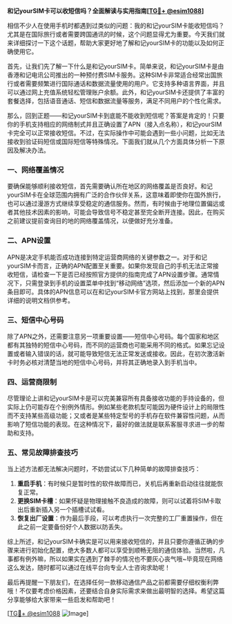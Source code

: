 **和记yourSIM卡可以收短信吗？全面解读与实用指南[[TG💪+ @esim1088](https://t.me/s/esim1088)]**

相信不少人在使用手机时都遇到过类似的问题：我的和记yourSIM卡能收短信吗？尤其是在国际旅行或者需要跨国通讯的时候，这个问题显得尤为重要。今天我们就来详细探讨一下这个话题，帮助大家更好地了解和记yourSIM卡的功能以及如何正确使用它。

首先，让我们先了解一下什么是和记yourSIM卡。简单来说，和记yourSIM卡是由香港和记电讯公司推出的一种预付费SIM卡服务。这种SIM卡非常适合经常出国旅行或者需要频繁进行国际通话和数据流量使用的用户。它支持多种语言界面，并且可以通过网上充值系统轻松管理账户余额。此外，和记yourSIM卡还提供了丰富的套餐选择，包括语音通话、短信和数据流量等服务，满足不同用户的个性化需求。

那么，回到正题——和记yourSIM卡到底能不能收到短信呢？答案是肯定的！只要你的手机支持相应的网络制式并且正确设置了APN（接入点名称），和记yourSIM卡完全可以正常接收短信。不过，在实际操作中可能会遇到一些小问题，比如无法接收到验证码短信或国际短信等特殊情况。下面我们就从几个方面具体分析一下原因及解决办法。

### 一、网络覆盖情况

要确保能够顺利接收短信，首先需要确认所在地区的网络覆盖是否良好。和记yourSIM卡在全球范围内拥有广泛的合作伙伴关系，这意味着即使你在国外旅行，也可以通过漫游方式继续享受稳定的通信服务。然而，有时候由于地理位置偏远或者其他技术因素的影响，可能会导致信号不稳定甚至完全断开连接。因此，在购买之前建议提前查询目的地的网络覆盖情况，以便做好充分准备。

### 二、APN设置

APN是决定手机能否成功连接到特定运营商网络的关键参数之一。对于和记yourSIM卡而言，正确的APN配置至关重要。如果你发现自己的手机无法正常接收短信，请检查一下是否已经按照官方提供的指南完成了APN设置步骤。通常情况下，只需登录到手机的设置菜单中找到“移动网络”选项，然后添加一个新的APN条目即可。具体的APN信息可以在和记yourSIM卡官方网站上找到，那里会提供详细的说明文档供参考。

### 三、短信中心号码

除了APN之外，还需要注意另一项重要设置——短信中心号码。每个国家和地区都有其独特的短信中心号码，而不同的运营商也可能采用不同的格式。如果忘记设置或者输入错误的话，就可能导致短信无法正常发送或接收。因此，在初次激活新卡时务必核对清楚当地的短信中心号码，并将其正确地录入到手机当中。

### 四、运营商限制

尽管理论上讲和记yourSIM卡是可以完美兼容所有具备接收功能的手持设备的，但实际上仍可能存在个别例外情形。例如某些老款机型可能因为硬件设计上的局限性而不支持某些高级功能；又或者是某些特定型号的手机存在软件兼容性问题，从而影响了短信功能的表现。在这种情况下，最好的做法就是联系客服寻求进一步的帮助和支持。

### 五、常见故障排查技巧

当上述方法都无法解决问题时，不妨尝试以下几种简单的故障排查技巧：

1. **重启手机**：有时候只是暂时性的软件故障而已，关机后再重新启动往往就能恢复正常。
2. **更换SIM卡槽**：如果怀疑是物理接触不良造成的故障，则可以试着将SIM卡取出后重新插入另一个插槽试试看。
3. **恢复出厂设置**：作为最后手段，可以考虑执行一次完整的工厂重置操作，但在此之前一定要备份好个人数据以防丢失。

综上所述，和记yourSIM卡确实是可以用来接收短信的，并且只要你遵循正确的步骤来进行初始化配置，绝大多数人都可以享受到顺畅无阻的通信体验。当然啦，凡事都有例外嘛，所以如果实在遇到了棘手的情况也不要灰心丧气哦~毕竟现在网络这么发达，随时都可以通过在线平台向专业人士咨询求助呢！

最后再提醒一下朋友们，在选择任何一款移动通信产品之前都需要仔细权衡利弊哦！不仅要考虑价格因素，还要结合自身实际需求来做出最明智的选择。希望这篇分享能够给大家带来一些启发和帮助吧！

[[TG💪+ @esim1088](https://t.me/s/esim1088) ![Image](https://i.postimg.cc/4NQfJmqS/Snipaste-2025-05-13-00-14-12.png)]
